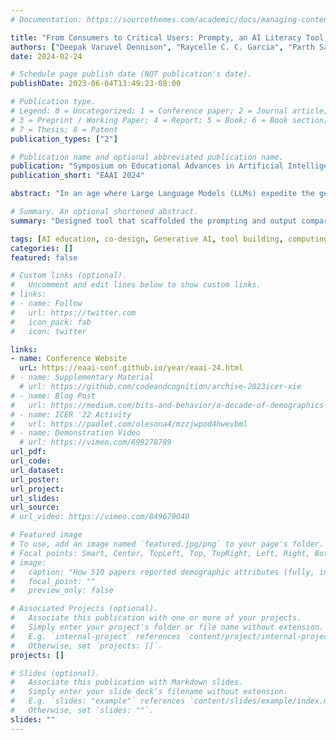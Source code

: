 ```yaml
---
# Documentation: https://sourcethemes.com/academic/docs/managing-content/

title: "From Consumers to Critical Users: Prompty, an AI Literacy Tool For High School Students"
authors: ["Deepak Varuvel Dennison", "Raycelle C. C. Garcia", "Parth Sarin", "Jacob Wolf", "Christine Bywater", "Benjamin Xie", "Victor R. Lee"]
date: 2024-02-24

# Schedule page publish date (NOT publication's date).
publishDate: 2023-06-04T13:49:23-08:00

# Publication type.
# Legend: 0 = Uncategorized; 1 = Conference paper; 2 = Journal article;
# 3 = Preprint / Working Paper; 4 = Report; 5 = Book; 6 = Book section;
# 7 = Thesis; 8 = Patent
publication_types: ["2"]

# Publication name and optional abbreviated publication name.
publication: "Symposium on Educational Advances in Artificial Intelligence (EAAI 2024)"
publication_short: "EAAI 2024"

abstract: "In an age where Large Language Models (LLMs) expedite the generation of text, the skills for critically evaluating and creating meaningful text using these models are often lacking. To help classroom teachers address this, we introduce Prompty, a specialized teaching tool co-designed to facilitate both critical and effective use of LLMs. Prompty serves multiple learning goals: it allows students to critically evaluate text generated by LLMs, aids in their writing practice, and provides a deeper understanding of how LLMs function—all within a student-friendly environment secured by essential guardrails. Prompty was co-designed in collaboration with high school teachers as part of a larger initiative (deidentified) for AI literacy. It was pilot-tested in a high school English class to serve as an AI writing assistant, focusing on the critical evaluation of machine-generated text. This trial yielded preliminary evidence that attests to the tool's effectiveness in fulfilling its educational goals. The findings from the pilot study indicate that easy-to-use tools like Prompty have great potential. These tools can be adapted to fit the goals of individual teachers. They can help in achieving subject-specific learning goals while serving as an effective way to teach AI concepts in high school."

# Summary. An optional shortened abstract.
summary: "Designed tool that scaffolded the prompting and output comparison of ChatGPT for high school language arts students."

tags: [AI education, co-design, Generative AI, tool building, computing education]
categories: []
featured: false

# Custom links (optional).
#   Uncomment and edit lines below to show custom links.
# links:
# - name: Follow
#   url: https://twitter.com
#   icon_pack: fab
#   icon: twitter

links:
- name: Conference Website
  urL: https://eaai-conf.github.io/year/eaai-24.html
# - name: Supplementary Material
  # url: https://github.com/codeandcognition/archive-2023icer-xie
# - name: Blog Post
#   url: https://medium.com/bits-and-behavior/a-decade-of-demographics-in-computing-education-research-7c78812ef0fb
# - name: ICER '22 Activity
#   url: https://padlet.com/olesona4/mzzjwpod4hwevbml
# - name: Demonstration Video
  # url: https://vimeo.com/699278789
url_pdf:
url_code:
url_dataset:
url_poster:
url_project:
url_slides:
url_source:
# url_video: https://vimeo.com/849679040

# Featured image
# To use, add an image named `featured.jpg/png` to your page's folder. 
# Focal points: Smart, Center, TopLeft, Top, TopRight, Left, Right, BottomLeft, Bottom, BottomRight.
# image:
#   caption: "How 510 papers reported demographic attributes (fully, incomplete/partially, not at all)."
#   focal_point: ""
#   preview_only: false

# Associated Projects (optional).
#   Associate this publication with one or more of your projects.
#   Simply enter your project's folder or file name without extension.
#   E.g. `internal-project` references `content/project/internal-project/index.md`.
#   Otherwise, set `projects: []`.
projects: []

# Slides (optional).
#   Associate this publication with Markdown slides.
#   Simply enter your slide deck's filename without extension.
#   E.g. `slides: "example"` references `content/slides/example/index.md`.
#   Otherwise, set `slides: ""`.
slides: ""
---
```

